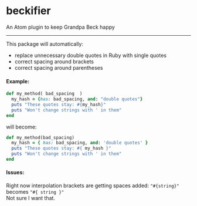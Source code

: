 # beckifier

An Atom plugin to keep Grandpa Beck happy  

---

This package will automatically:
- replace unnecessary double quotes in Ruby with single quotes
- correct spacing around brackets
- correct spacing around parentheses

#### Example:

```ruby
def my_method( bad_spacing  )
  my_hash = {has: bad_spacing, and: "double quotes"}
  puts "These quotes stay: #{my_hash}"
  puts "Won't change strings with ' in them"
end
```

will become:

```ruby
def my_method(bad_spacing)
  my_hash = { has: bad_spacing, and: 'double quotes' }
  puts "These quotes stay: #{ my_hash }"
  puts "Won't change strings with ' in them"
end
```

#### Issues:

Right now interpolation brackets are getting spaces added: `"#{string}"` becomes `"#{ string }"`  
Not sure I want that.  
